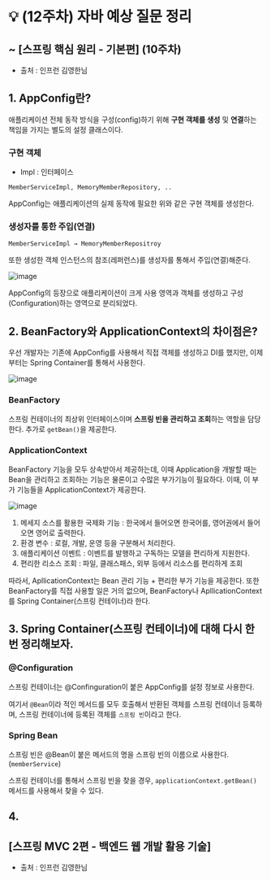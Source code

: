 # 💡 (12주차) 자바 예상 질문 정리

## ~ [스프링 핵심 원리 - 기본편] (10주차)
- 출처 : 인프런 김영한님

## 1. AppConfig란?

애플리케이션 전체 동작 방식을 구성(config)하기 위해 **구현 객체를 생성** 및 **연결**하는 책임을 가지는 별도의 설정 클래스이다.

### 구현 객체
- Impl : 인터페이스

```MemberServiceImpl, MemoryMemberRepository, .. ```

AppConfig는 애플리케이션의 실제 동작에 필요한 위와 같은 구현 객체를 생성한다.

### 생성자를 통한 주입(연결)
```MemberServiceImpl → MemoryMemberRepositroy```

또한 생성한 객체 인스턴스의 참조(레퍼런스)를 생성자를 통해서 주입(연결)해준다.

![image](https://github.com/MentoringOrganization/Java/assets/103405457/5f8ce4d7-3d95-425b-8d90-140d4dd2b81d)

AppConfig의 등장으로 애플리케이션이 크게 사용 영역과 객체를 생성하고 구성(Configuration)하는 영역으로 분리되었다.

## 2. BeanFactory와 ApplicationContext의 차이점은?

우선 개발자는 기존에 AppConfig를 사용해서 직접 객체를 생성하고 DI를 했지만, 이제부터는 Spring Container를 통해서 사용한다.

![image](https://github.com/MentoringOrganization/Java/assets/103405457/1ccc8d92-5c39-4704-b79f-633464cb2acc)

### BeanFactory

스프링 컨테이너의 최상위 인터페이스이며 **스프링 빈을 관리하고 조회**하는 역할을 담당한다. 추가로 ```getBean()```을 제공한다.

### ApplicationContext

BeanFactory 기능을 모두 상속받아서 제공하는데, 이때 Application을 개발할 때는 Bean을 관리하고 조회하는 기능은 물론이고 수많은 부가기능이 필요하다. 이때, 이 부가 기능들을 ApplicationContext가 제공한다.

![image](https://github.com/MentoringOrganization/Java/assets/103405457/66a146d5-6cac-40dc-9b50-a9895bd24890)

1) 메세지 소스를 활용한 국제화 기능 : 한국에서 들어오면 한국어를, 영어권에서 들어오면 영어로 출력한다.
2) 환경 변수 : 로컬, 개발, 운영 등을 구분해서 처리한다.
3) 애플리케이션 이벤트 : 이벤트를 발행하고 구독하는 모델을 편리하게 지원한다.
4) 편리한 리소스 조회 : 파일, 클래스패스, 외부 등에서 리소스를 편리하게 조회

따라서, ApllicationContext는 Bean 관리 기능 + 편리한 부가 기능을 제공한다. 또한 BeanFactory를 직접 사용할 일은 거의 없으며, BeanFactory나 ApllicationContext를 Spring Container(스프링 컨테이너)라 한다.

## 3. Spring Container(스프링 컨테이너)에 대해 다시 한 번 정리해보자.

### @Configuration

스프링 컨테이너는 @Confinguration이 붙은 AppConfig를 설정 정보로 사용한다.

여기서 ```@Bean```이라 적인 메서드를 모두 호출해서 반환된 객체를 스프링 컨테이너 등록하며, 스프링 컨테이너에 등록된 객체를 ```스프링 빈```이라고 한다.

### Spring Bean

스프링 빈은 @Bean이 붙은 메서드의 명을 스프링 빈의 이름으로 사용한다. (```memberService```)

스프링 컨테이너를 통해서 스프링 빈을 찾을 경우, ```applicationContext.getBean()``` 메서드를 사용해서 찾을 수 있다.

## 4. 

## [스프링 MVC 2편 - 백엔드 웹 개발 활용 기술]
- 출처 : 인프런 김영한님



